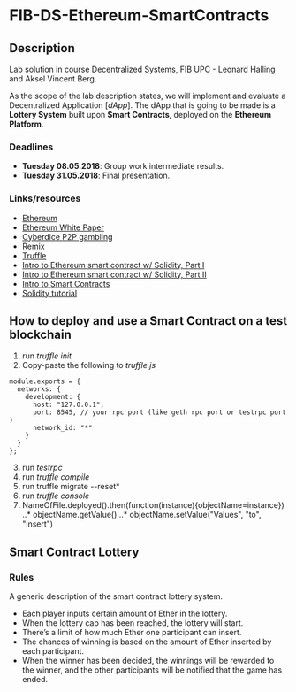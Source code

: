 # FIB-DS-Ethereum-SmartContracts

## Description
Lab solution in course Decentralized Systems, FIB UPC - Leonard Halling and Aksel Vincent Berg.

As the scope of the lab description states, we will implement and evaluate a Decentralized Application [*dApp*]. The dApp that is going to be made is a **Lottery System** built upon **Smart Contracts**, deployed on the **Ethereum Platform**.

### Deadlines
* **Tuesday 08.05.2018**: Group work intermediate results.
* **Tuesday 31.05.2018**: Final presentation.

### Links/resources
* [Ethereum](https://www.ethereum.org)
* [Ethereum White Paper](https://github.com/ethereum/wiki/wiki/White-Paper)
* [Cyberdice P2P gambling](http://www.cl.cam.ac.uk/%7Efms27/papers/2008-StajanoCla-cyberdice.pdf)
* [Remix](https://remix.ethereum.org/)
* [Truffle](https://github.com/trufflesuite/truffle)
* [Intro to Ethereum smart contract w/ Solidity, Part I](https://www.youtube.com/watch?v=8jI1TuEaTro)
* [Intro to Ethereum smart contract w/ Solidity, Part II](https://www.youtube.com/watch?v=3-XPBtAfcqo)
* [Intro to Smart Contracts](https://solidity.readthedocs.io/en/develop/introduction-to-smart-contracts.html)
* [Solidity tutorial](https://ethereumbuilders.gitbooks.io/guide/content/en/solidity_tutorials.html)

## How to deploy and use a Smart Contract on a test blockchain
1. run *truffle init*
2. Copy-paste the following to *truffle.js*
```
module.exports = {
  networks: {
    development: {
      host: "127.0.0.1",
      port: 8545, // your rpc port (like geth rpc port or testrpc port )
      network_id: "*"
    }
  }
};
```
3. run *testrpc*
4. run *truffle compile*
5. run truffle migrate --reset*
6. run *truffle console*
7. NameOfFile.deployed().then(function(instance){objectName=instance})
..* objectName.getValue()
..* objectName.setValue("Values", "to", "insert")

## Smart Contract Lottery

### Rules
A generic description of the smart contract lottery system.

* Each player inputs certain amount of Ether in the lottery.
* When the lottery cap has been reached, the lottery will start.
* There’s a limit of how much Ether one participant can insert.
* The chances of winning is based on the amount of Ether inserted by each participant.
* When the winner has been decided, the winnings will be rewarded to the winner, and the other participants will be notified that the game has ended.




